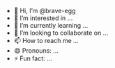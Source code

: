 - 👋 Hi, I’m @brave-egg
- 👀 I’m interested in ...
- 🌱 I’m currently learning ...
- 💞️ I’m looking to collaborate on ...
- 📫 How to reach me ...
- 😄 Pronouns: ...
- ⚡ Fun fact: ...

<!---
brave-egg/brave-egg is a ✨ special ✨ repository because its `README.md` (this file) appears on your GitHub profile.
You can click the Preview link to take a look at your changes.
--->

